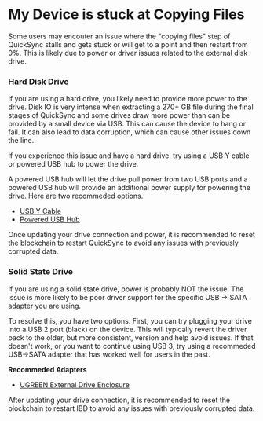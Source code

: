 # My Device is stuck at Copying Files

Some users may encouter an issue where the "copying files" step of QuickSync stalls and gets stuck or will get to a point and then restart from 0%. This is likely due to power or driver issues related to the external disk drive.

### Hard Disk Drive

If you are using a hard drive, you likely need to provide more power to the drive. Disk IO is very intense when extracting a 270+ GB file during the final stages of QuickSync and some drives draw more power than can be provided by a small device via USB. This can cause the device to hang or fail. It can also lead to data corruption, which can cause other issues down the line.

If you experience this issue and have a hard drive, try using a USB Y cable or powered USB hub to power the drive.

A powered USB hub will let the drive pull power from two USB ports and a powered USB hub will provide an additional power supply for powering the drive. Here are two recommeded options.

+ [USB Y Cable](https://amzn.to/2SMixF7)  
+ [Powered USB Hub](https://amzn.to/3idx5bn)

Once updating your drive connection and power, it is recommended to reset the blockchain to restart QuickSync to avoid any issues with previously corrupted data.

### Solid State Drive

If you are using a solid state drive, power is probably NOT the issue. The issue is more likely to be poor driver support for the specific USB -> SATA adapter you are using.

To resolve this, you have two options. First, you can try plugging your drive into a USB 2 port (black) on the device. This will typically revert the driver back to the older, but more consistent, version and help avoid issues. If that doesn't work, or you want to continue using USB 3, try using a recommeded USB->SATA adapter that has worked well for users in the past.

**Recommeded Adapters**

+ [UGREEN External Drive Enclosure](https://amzn.to/3b2gowf)

After updating your drive connection, it is recommended to reset the blockchain to restart IBD to avoid any issues with previously corrupted data.
